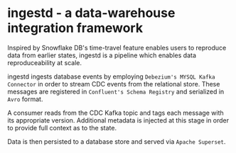 # ingestd - a data-warehouse integration framework

Inspired by Snowflake DB's time-travel feature enables users to reproduce data from earlier states, ingestd is a pipeline which enables data reproduceability at scale.

ingestd ingests database events by employing `Debezium's MYSQL Kafka Connector` in order to stream CDC events from the relational store.  These messages are registered in `Confluent's Schema Registry` and serialized in `Avro` format.  

A consumer reads from the CDC Kafka topic and tags each message with its appropriate version.  Additional metadata is injected at this stage in order to provide full context as to the state.

Data is then persisted to a database store and served via `Apache Superset`.
